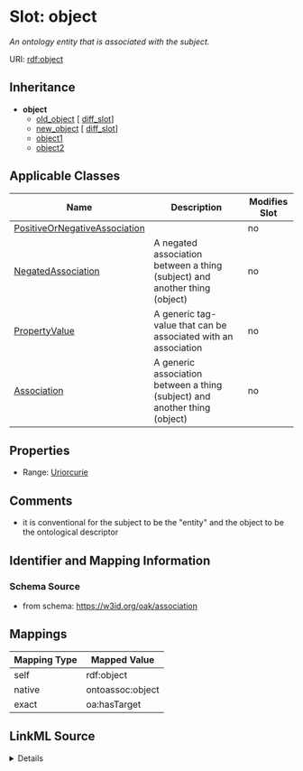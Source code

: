 

# Slot: object


_An ontology entity that is associated with the subject._





URI: [rdf:object](rdf:object)




## Inheritance

* **object**
    * [old_object](old_object.md) [ [diff_slot](diff_slot.md)]
    * [new_object](new_object.md) [ [diff_slot](diff_slot.md)]
    * [object1](object1.md)
    * [object2](object2.md)






## Applicable Classes

| Name | Description | Modifies Slot |
| --- | --- | --- |
| [PositiveOrNegativeAssociation](PositiveOrNegativeAssociation.md) |  |  no  |
| [NegatedAssociation](NegatedAssociation.md) | A negated association between a thing (subject) and another thing (object) |  no  |
| [PropertyValue](PropertyValue.md) | A generic tag-value that can be associated with an association |  no  |
| [Association](Association.md) | A generic association between a thing (subject) and another thing (object) |  no  |







## Properties

* Range: [Uriorcurie](Uriorcurie.md)





## Comments

* it is conventional for the subject to be the "entity" and the object to be the ontological descriptor

## Identifier and Mapping Information







### Schema Source


* from schema: https://w3id.org/oak/association




## Mappings

| Mapping Type | Mapped Value |
| ---  | ---  |
| self | rdf:object |
| native | ontoassoc:object |
| exact | oa:hasTarget |




## LinkML Source

<details>
```yaml
name: object
description: An ontology entity that is associated with the subject.
comments:
- it is conventional for the subject to be the "entity" and the object to be the ontological
  descriptor
from_schema: https://w3id.org/oak/association
exact_mappings:
- oa:hasTarget
rank: 1000
slot_uri: rdf:object
alias: object
domain_of:
- PositiveOrNegativeAssociation
- PropertyValue
slot_group: core_triple
range: uriorcurie

```
</details>